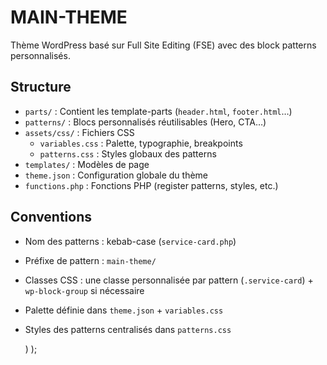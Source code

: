 # MAIN-THEME

Thème WordPress basé sur Full Site Editing (FSE) avec des block patterns personnalisés.

## Structure

- `parts/` : Contient les template-parts (`header.html`, `footer.html`…)
- `patterns/` : Blocs personnalisés réutilisables (Hero, CTA…)
- `assets/css/` : Fichiers CSS
  - `variables.css` : Palette, typographie, breakpoints
  - `patterns.css` : Styles globaux des patterns
- `templates/` : Modèles de page
- `theme.json` : Configuration globale du thème
- `functions.php` : Fonctions PHP (register patterns, styles, etc.)

## Conventions

- Nom des patterns : kebab-case (`service-card.php`)
- Préfixe de pattern : `main-theme/`
- Classes CSS : une classe personnalisée par pattern (`.service-card`) + `wp-block-group` si nécessaire


- Palette définie dans `theme.json` + `variables.css`
- Styles des patterns centralisés dans `patterns.css`

  )
);



